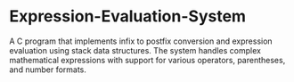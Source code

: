# Expression-Evaluation-System
A C program that implements infix to postfix conversion and expression evaluation using stack data structures. The system handles complex mathematical expressions with support for various operators, parentheses, and number formats.
